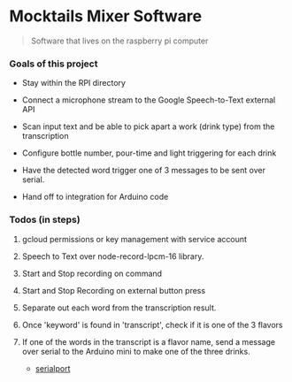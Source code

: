 # Mocktails Mixer Software

> Software that lives on the raspberry pi computer

<!-- [TODO AREN & EMMANUEL] -->

### Goals of this project
- Stay within the RPI directory

- Connect a microphone stream to the Google Speech-to-Text external API

- Scan input text and be able to pick apart a work (drink type) from the transcription

- Configure bottle number, pour-time and light triggering for each drink 

- Have the detected word trigger one of 3 messages to be sent over serial. 

- Hand off to integration for Arduino code

### Todos (in steps)

1. gcloud permissions or key management with service account

1. Speech to Text over node-record-lpcm-16 library. 

1. Start and Stop recording on command 

1. Start and Stop Recording on external button press

1. Separate out each word from the transcription result. 

1. Once 'keyword' is found in 'transcript', check if it is one of the 3 flavors

1. If one of the words in the transcript is a flavor name, send a message over serial to the Arduino mini to make one of the three drinks.
    - [serialport]('https://serialport.io/docs/guide-installation#raspberry-pi-linux')

